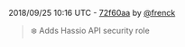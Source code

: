 2018/09/25 10:16 UTC - [72f60aa](https://github.com/hassio-addons/addon-phlex/commit/72f60aa1981889fbf2f08ff29927b7a49e5b87db) by [@frenck](https://github.com/frenck)
> :snowflake: Adds Hassio API security role 

